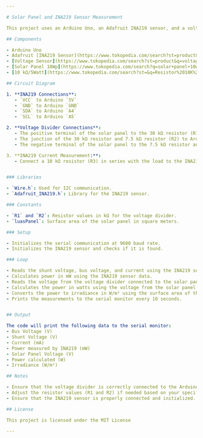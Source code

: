 ```yaml
---

# Solar Panel and INA219 Sensor Measurement

This project uses an Arduino Uno, an Adafruit INA219 sensor, and a voltage divider to measure current, voltage, power, and irradiance of a solar panel. The results are displayed on the serial monitor.

## Components

- Arduino Uno
- Adafruit [INA219 Sensor](https://www.tokopedia.com/search?st=product&q=ina219) 
- [Voltage Sensor](https://www.tokopedia.com/search?st=product&q=voltage%20sensor%20arduino) Resistors (30 kΩ and 7.5 kΩ for voltage divider) 
- [Solar Panel 10Wp](https://www.tokopedia.com/search?q=solar+panel+10wp) (260 mm x 350 mm)
- [10 kΩ/5Watt](https://www.tokopedia.com/search?st=&q=Resistor%2010K%20ohm%205%20watt%2010Kohm%205W%20keramik) (R3, series with INA219 for current measurement)

## Circuit Diagram

1. **INA219 Connections**:
   - `VCC` to Arduino `5V`
   - `GND` to Arduino `GND`
   - `SDA` to Arduino `A4`
   - `SCL` to Arduino `A5`

2. **Voltage Divider Connections**:
   - The positive terminal of the solar panel to the 30 kΩ resistor (R1)
   - The junction of the 30 kΩ resistor and 7.5 kΩ resistor (R2) to Arduino `A0`
   - The negative terminal of the solar panel to the 7.5 kΩ resistor and then to ground

3. **INA219 Current Measurement:**:
   - Connect a 10 kΩ resistor (R3) in series with the load to the INA219 sensor. This resistor helps in measuring the current flowing through the load.


### Libraries

- `Wire.h`: Used for I2C communication.
- `Adafruit_INA219.h`: Library for the INA219 sensor.

### Constants

- `R1` and `R2`: Resistor values in kΩ for the voltage divider.
- `luasPanel`: Surface area of the solar panel in square meters.

### Setup

- Initializes the serial communication at 9600 baud rate.
- Initializes the INA219 sensor and checks if it is found.

### Loop

- Reads the shunt voltage, bus voltage, and current using the INA219 sensor.
- Calculates power in mW using the INA219 sensor data.
- Reads the voltage from the voltage divider connected to the solar panel.
- Calculates the power in watts using the voltage from the solar panel.
- Converts the power to irradiance in W/m² using the surface area of the solar panel.
- Prints the measurements to the serial monitor every 10 seconds.


## Output

The code will print the following data to the serial monitor:
- Bus Voltage (V)
- Shunt Voltage (V)
- Current (mA)
- Power measured by INA219 (mW)
- Solar Panel Voltage (V)
- Power calculated (W)
- Irradiance (W/m²)

## Notes

- Ensure that the voltage divider is correctly connected to the Arduino and the solar panel.
- Adjust the resistor values (R1 and R2) if needed based on your specific setup.
- Ensure that the INA219 sensor is properly connected and initialized.

## License

This project is licensed under the MIT License 

---
```

